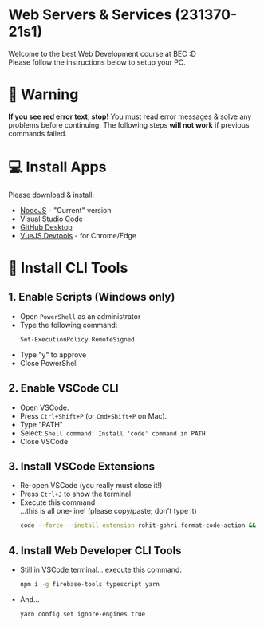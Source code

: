 # Web Servers & Services (231370-21s1)

Welcome to the best Web Development course at BEC :D  
Please follow the instructions below to setup your PC.

# 🚨 Warning

**If you see red error text, stop!** You must read error messages & solve any problems before continuing. The following steps **will not work** if previous commands failed.

# 💻 Install Apps

Please download & install:

- [NodeJS](https://nodejs.org/en/download/current/) - "Current" version
- [Visual Studio Code](https://code.visualstudio.com/Download)
- [GitHub Desktop](https://desktop.github.com/)
- [VueJS Devtools](https://chrome.google.com/webstore/detail/vuejs-devtools/nhdogjmejiglipccpnnnanhbledajbpd?hl=en) - for Chrome/Edge

# 🧘 Install CLI Tools

## 1. Enable Scripts (Windows only)

- Open `PowerShell` as an administrator
- Type the following command:
  ```sh
  Set-ExecutionPolicy RemoteSigned
  ```
- Type "y" to approve
- Close PowerShell

## 2. Enable VSCode CLI

- Open VSCode.
- Press `Ctrl+Shift+P` (or `Cmd+Shift+P` on Mac).
- Type "PATH"
- Select: `Shell command: Install 'code' command in PATH`
- Close VSCode

## 3. Install VSCode Extensions

- Re-open VSCode (you really must close it!)
- Press `Ctrl+J` to show the terminal
- Execute this command  
  ...this is all one-line! (please copy/paste; don't type it)
  ```sh
  code --force --install-extension rohit-gohri.format-code-action && code --force --install-extension dbaeumer.vscode-eslint && code --force --install-extension esbenp.prettier-vscode && code --force --install-extension stylelint.vscode-stylelint && code --force --install-extension octref.vetur && code --force --install-extension TabNine.tabnine-vscode && code --force --install-extension MS-vsliveshare.vsliveshare && code --force --install-extension humao.rest-client && code --force --install-extension yzhang.markdown-all-in-one
  ```

## 4. Install Web Developer CLI Tools

- Still in VSCode terminal... execute this command:
  ```sh
  npm i -g firebase-tools typescript yarn
  ```
- And...
  ```sh
  yarn config set ignore-engines true
  ```
